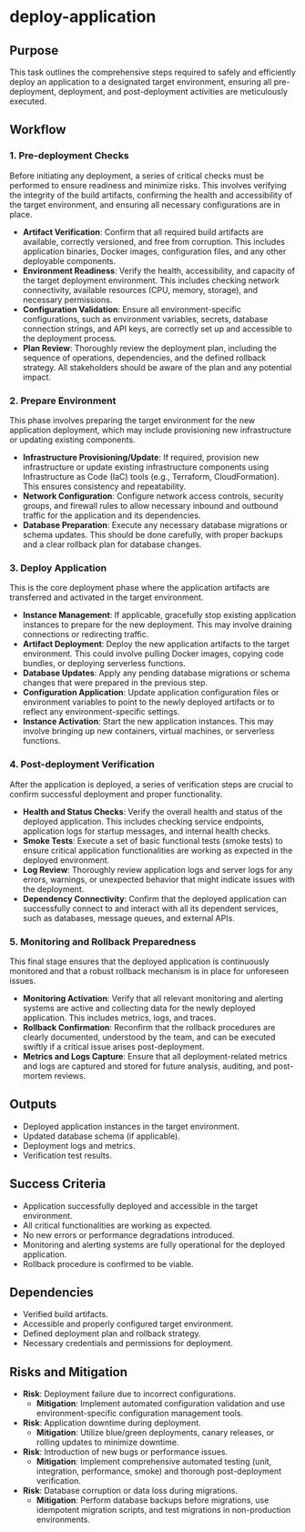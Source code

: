 # deploy-application

## Purpose
This task outlines the comprehensive steps required to safely and efficiently deploy an application to a designated target environment, ensuring all pre-deployment, deployment, and post-deployment activities are meticulously executed.

## Workflow

### 1. Pre-deployment Checks
Before initiating any deployment, a series of critical checks must be performed to ensure readiness and minimize risks. This involves verifying the integrity of the build artifacts, confirming the health and accessibility of the target environment, and ensuring all necessary configurations are in place.

- **Artifact Verification**: Confirm that all required build artifacts are available, correctly versioned, and free from corruption. This includes application binaries, Docker images, configuration files, and any other deployable components.
- **Environment Readiness**: Verify the health, accessibility, and capacity of the target deployment environment. This includes checking network connectivity, available resources (CPU, memory, storage), and necessary permissions.
- **Configuration Validation**: Ensure all environment-specific configurations, such as environment variables, secrets, database connection strings, and API keys, are correctly set up and accessible to the deployment process.
- **Plan Review**: Thoroughly review the deployment plan, including the sequence of operations, dependencies, and the defined rollback strategy. All stakeholders should be aware of the plan and any potential impact.

### 2. Prepare Environment
This phase involves preparing the target environment for the new application deployment, which may include provisioning new infrastructure or updating existing components.

- **Infrastructure Provisioning/Update**: If required, provision new infrastructure or update existing infrastructure components using Infrastructure as Code (IaC) tools (e.g., Terraform, CloudFormation). This ensures consistency and repeatability.
- **Network Configuration**: Configure network access controls, security groups, and firewall rules to allow necessary inbound and outbound traffic for the application and its dependencies.
- **Database Preparation**: Execute any necessary database migrations or schema updates. This should be done carefully, with proper backups and a clear rollback plan for database changes.

### 3. Deploy Application
This is the core deployment phase where the application artifacts are transferred and activated in the target environment.

- **Instance Management**: If applicable, gracefully stop existing application instances to prepare for the new deployment. This may involve draining connections or redirecting traffic.
- **Artifact Deployment**: Deploy the new application artifacts to the target environment. This could involve pulling Docker images, copying code bundles, or deploying serverless functions.
- **Database Updates**: Apply any pending database migrations or schema changes that were prepared in the previous step.
- **Configuration Application**: Update application configuration files or environment variables to point to the newly deployed artifacts or to reflect any environment-specific settings.
- **Instance Activation**: Start the new application instances. This may involve bringing up new containers, virtual machines, or serverless functions.

### 4. Post-deployment Verification
After the application is deployed, a series of verification steps are crucial to confirm successful deployment and proper functionality.

- **Health and Status Checks**: Verify the overall health and status of the deployed application. This includes checking service endpoints, application logs for startup messages, and internal health checks.
- **Smoke Tests**: Execute a set of basic functional tests (smoke tests) to ensure critical application functionalities are working as expected in the deployed environment.
- **Log Review**: Thoroughly review application logs and server logs for any errors, warnings, or unexpected behavior that might indicate issues with the deployment.
- **Dependency Connectivity**: Confirm that the deployed application can successfully connect to and interact with all its dependent services, such as databases, message queues, and external APIs.

### 5. Monitoring and Rollback Preparedness
This final stage ensures that the deployed application is continuously monitored and that a robust rollback mechanism is in place for unforeseen issues.

- **Monitoring Activation**: Verify that all relevant monitoring and alerting systems are active and collecting data for the newly deployed application. This includes metrics, logs, and traces.
- **Rollback Confirmation**: Reconfirm that the rollback procedures are clearly documented, understood by the team, and can be executed swiftly if a critical issue arises post-deployment.
- **Metrics and Logs Capture**: Ensure that all deployment-related metrics and logs are captured and stored for future analysis, auditing, and post-mortem reviews.

## Outputs
- Deployed application instances in the target environment.
- Updated database schema (if applicable).
- Deployment logs and metrics.
- Verification test results.

## Success Criteria
- Application successfully deployed and accessible in the target environment.
- All critical functionalities are working as expected.
- No new errors or performance degradations introduced.
- Monitoring and alerting systems are fully operational for the deployed application.
- Rollback procedure is confirmed to be viable.

## Dependencies
- Verified build artifacts.
- Accessible and properly configured target environment.
- Defined deployment plan and rollback strategy.
- Necessary credentials and permissions for deployment.

## Risks and Mitigation
- **Risk**: Deployment failure due to incorrect configurations.
  - **Mitigation**: Implement automated configuration validation and use environment-specific configuration management tools.
- **Risk**: Application downtime during deployment.
  - **Mitigation**: Utilize blue/green deployments, canary releases, or rolling updates to minimize downtime.
- **Risk**: Introduction of new bugs or performance issues.
  - **Mitigation**: Implement comprehensive automated testing (unit, integration, performance, smoke) and thorough post-deployment verification.
- **Risk**: Database corruption or data loss during migrations.
  - **Mitigation**: Perform database backups before migrations, use idempotent migration scripts, and test migrations in non-production environments.